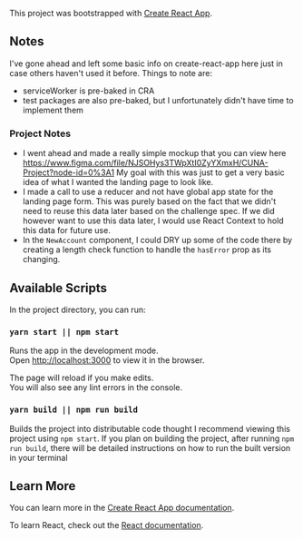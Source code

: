 This project was bootstrapped with
[Create React App](https://github.com/facebook/create-react-app).

## Notes

I've gone ahead and left some basic info on create-react-app here just in case
others haven't used it before. Things to note are:

- serviceWorker is pre-baked in CRA
- test packages are also pre-baked, but I unfortunately didn't have time to
  implement them

### Project Notes

- I went ahead and made a really simple mockup that you can view here
  https://www.figma.com/file/NJSOHys3TWpXtI0ZyYXmxH/CUNA-Project?node-id=0%3A1
  My goal with this was just to get a very basic idea of what I wanted the
  landing page to look like.
- I made a call to use a reducer and not have global app state for the landing
  page form. This was purely based on the fact that we didn't need to reuse this
  data later based on the challenge spec. If we did however want to use this
  data later, I would use React Context to hold this data for future use.
- In the `NewAccount` component, I could DRY up some of the code there by
  creating a length check function to handle the `hasError` prop as its
  changing.

## Available Scripts

In the project directory, you can run:

### `yarn start || npm start`

Runs the app in the development mode.<br /> Open
[http://localhost:3000](http://localhost:3000) to view it in the browser.

The page will reload if you make edits.<br /> You will also see any lint errors
in the console.

### `yarn build || npm run build`

Builds the project into distributable code thought I recommend viewing this
project using `npm start`. If you plan on building the project, after running
`npm run build`, there will be detailed instructions on how to run the built
version in your terminal

## Learn More

You can learn more in the
[Create React App documentation](https://facebook.github.io/create-react-app/docs/getting-started).

To learn React, check out the [React documentation](https://reactjs.org/).
